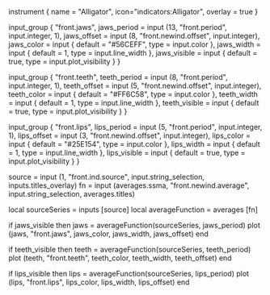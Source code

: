 instrument { name = "Alligator", icon="indicators:Alligator", overlay = true }

input_group {
    "front.jaws",
    jaws_period  = input (13, "front.period", input.integer, 1),
    jaws_offset  = input (8, "front.newind.offset", input.integer),
    jaws_color   = input { default = "#56CEFF", type = input.color },
    jaws_width   = input { default = 1, type = input.line_width },
    jaws_visible = input { default = true, type = input.plot_visibility }
}

input_group {
    "front.teeth",
    teeth_period  = input (8, "front.period", input.integer, 1),
    teeth_offset  = input (5, "front.newind.offset", input.integer),
    teeth_color   = input { default = "#FF6C58", type = input.color },
    teeth_width   = input { default = 1, type = input.line_width },
    teeth_visible = input { default = true, type = input.plot_visibility }
}

input_group {
    "front.lips",
    lips_period  = input (5, "front.period", input.integer, 1),
    lips_offset  = input (3, "front.newind.offset", input.integer),
    lips_color   = input { default = "#25E154", type = input.color },
    lips_width   = input { default = 1, type = input.line_width },
    lips_visible = input { default = true, type = input.plot_visibility }
}

source = input (1, "front.ind.source", input.string_selection,  inputs.titles_overlay)
fn     = input (averages.ssma, "front.newind.average", input.string_selection, averages.titles)

local sourceSeries = inputs [source]
local averageFunction = averages [fn]

if jaws_visible then
    jaws = averageFunction(sourceSeries, jaws_period)
    plot (jaws, "front.jaws", jaws_color, jaws_width, jaws_offset)
end

if teeth_visible then
    teeth = averageFunction(sourceSeries, teeth_period)
    plot (teeth, "front.teeth", teeth_color, teeth_width, teeth_offset)
end

if lips_visible then
    lips = averageFunction(sourceSeries, lips_period)
    plot (lips, "front.lips", lips_color, lips_width, lips_offset)
end

